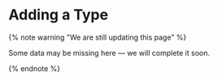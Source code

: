 # Adding a Type
{% note warning "We are still updating this page" %}

Some data may be missing here — we will complete it soon.

{% endnote %}